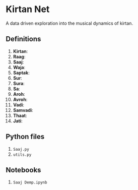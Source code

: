 # Kirtan Net
A data driven exploration into the musical dynamics of kirtan.

## Definitions
1. **Kirtan**:
1. **Raag**: 
1. **Saaj**: 
1. **Waja**: 
1. **Saptak**: 
1. **Sur**: 
1. **Sura**: 
1. **Sa**: 
1. **Aroh**: 
1. **Avroh**: 
1. **Vadi**: 
1. **Samvadi**: 
1. **Thaat**: 
1. **Jati**: 

## Python files
1. `Saaj.py`
1. `utils.py`

## Notebooks
1. `Saaj Demp.ipynb`
